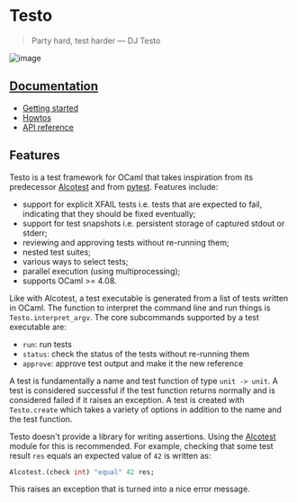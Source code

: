 Testo
==

> Party hard, test harder &mdash; DJ Testo

![image](https://github.com/semgrep/testo/assets/343265/51f3e6a0-fdb1-400b-a146-4312746ae8d0)

[Documentation](https://semgrep.github.io/testo/)
--

* [Getting started](https://semgrep.github.io/testo/tutorial)
* [Howtos](https://semgrep.github.io/testo/howtos)
* [API reference](https://semgrep.github.io/testo/reference/testo/Testo/index.html)

Features
--

Testo is a test framework for OCaml that takes inspiration from its
predecessor [Alcotest](https://github.com/mirage/alcotest) and from
[pytest](https://pypi.org/project/pytest/).
Features include:

- support for explicit XFAIL tests i.e. tests that are expected to fail, indicating that they should be fixed eventually;
- support for test snapshots i.e. persistent storage of captured stdout or stderr;
- reviewing and approving tests without re-running them;
- nested test suites;
- various ways to select tests;
- parallel execution (using multiprocessing);
- supports OCaml >= 4.08.

Like with Alcotest, a test executable is generated from a list of tests
written in OCaml. The function to interpret the command line
and run things is `Testo.interpret_argv`.
The core subcommands supported by a test executable are:

- `run`: run tests
- `status`: check the status of the tests without re-running them
- `approve`: approve test output and make it the new reference

A test is fundamentally a name and test function of type
`unit -> unit`. A test is considered successful if the test function
returns normally and is considered failed if it raises an exception.
A test is created with `Testo.create` which takes a variety of options
in addition to the name and the test function.

Testo doesn't provide a library for writing assertions. Using the
[Alcotest](https://mirage.github.io/alcotest/alcotest/Alcotest/index.html)
module for this is recommended. For example,
checking that some test result `res` equals an expected value of `42`
is written as:
```ocaml
Alcotest.(check int) "equal" 42 res;
```
This raises an exception that is turned into a nice error message.

